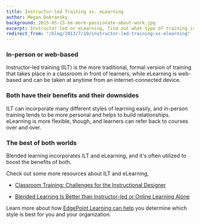 ```yaml
---
title: Instructor-led Training vs. eLearning
author: Megan Dobransky
background: 2015-05-15-be-more-passionate-about-work.jpg
excerpt: Instructor-led or eLearning, find out what type of training is right for you.
redirect_from: "/blog/2013/7/19/instructor-led-training-vs-elearning"
---
```

### In-person or web-based
Instructor-led training (ILT) is the more traditional, formal version of training that takes place in a classroom in front of learners, while eLearning is web-based and can be taken at anytime from an internet-connected device.

### Both have their benefits and their downsides
ILT can incorporate many different styles of learning easily, and in-person training tends to be more personal and helps to build relationships. eLearning is more flexible, though, and learners can refer back to courses over and over.

### The best of both worlds
Blended learning incorporates ILT and eLearning, and it's often utilized to boost the benefits of both.   

Check out some more resources about ILT and eLearning,

* [Classroom Training: Challenges for the Instructional Designer](http://www.instructionaldesignexpert.com/classroomTraining.html)

* [Blended Learning Is Better than Instructor-led or Online Learning Alone](https://www.td.org/Publications/Blogs/L-and-D-Blog/2012/07/Blended-Learning-Is-Better-Than-Instructor-Led-or-Online-Learning-Alone)

Learn more about how [EdgePoint Learning can help](/solutions/) you determine which style is best for you and your organization.
